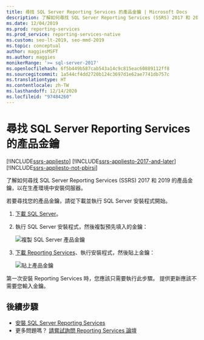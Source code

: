 ```yaml
---
title: 尋找 SQL Server Reporting Services 的產品金鑰 | Microsoft Docs
description: 了解如何尋找 SQL Server Reporting Services (SSRS) 2017 和 2019 的產品金鑰，以在生產環境中安裝伺服器。
ms.date: 12/04/2019
ms.prod: reporting-services
ms.prod_service: reporting-services-native
ms.custom: seo-lt-2019, seo-mmd-2019
ms.topic: conceptual
author: maggiesMSFT
ms.author: maggies
monikerRange: '>= sql-server-2017'
ms.openlocfilehash: 6f5b449b587cab543a14c9c815eac60889112ff8
ms.sourcegitcommit: 1a544cf4dd2720b124c3697d1e62ae7741db757c
ms.translationtype: HT
ms.contentlocale: zh-TW
ms.lasthandoff: 12/14/2020
ms.locfileid: "97484260"
---
```

# <a name="find-the-product-key-for-sql-server-reporting-services"></a>尋找 SQL Server Reporting Services 的產品金鑰

[!INCLUDE[ssrs-appliesto](../../includes/ssrs-appliesto.md)] [!INCLUDE[ssrs-appliesto-2017-and-later](../../includes/ssrs-appliesto-2017-and-later.md)] [!INCLUDE[ssrs-appliesto-not-pbirsi](../../includes/ssrs-appliesto-not-pbirs.md)]

了解如何尋找 SQL Server Reporting Services (SSRS) 2017 和 2019 的產品金鑰，以在生產環境中安裝伺服器。

若要尋找您的產品金鑰，請從下載並執行 SQL Server 安裝程式開始。

1. [下載 SQL Server](../../database-engine/install-windows/install-sql-server.md)。
1. 執行 SQL Server 安裝程式，然後複製預先填入的金鑰：

    ![複製 SQL Server 產品金鑰](media/find-reporting-services-product-key-ssrs/ssrs-ss2017-copy-product-key.png)

1. [下載 Reporting Services](install-reporting-services.md)、執行安裝程式，然後貼上金鑰：

     ![貼上產品金鑰](media/find-reporting-services-product-key-ssrs/ssrs-ssrs2017-paste-product-key.png)

第一次安裝 Reporting Services 時，您應該只需要執行此步驟。 提供更新應該不需要您輸入金鑰。

## <a name="next-steps"></a>後續步驟

- [安裝 SQL Server Reporting Services](install-reporting-services.md)
- 更多問題嗎？ [請嘗試詢問 Reporting Services 論壇](https://go.microsoft.com/fwlink/?LinkId=620231)
